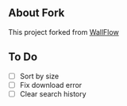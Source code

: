 ## About Fork
This project forked from <a href="https://github.com/ammargitham/WallFlow">WallFlow</a>
## To Do
- [ ] Sort by size
- [ ] Fix download error
- [ ] Clear search history
